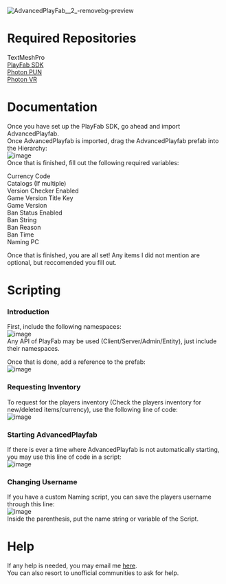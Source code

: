 ![AdvancedPlayFab__2_-removebg-preview](https://user-images.githubusercontent.com/125162270/231316691-fdf08a86-1339-4960-b28e-a8f5d64ba26a.png)

# Required Repositories
TextMeshPro  
[PlayFab SDK](https://github.com/PlayFab/UnitySDK)  
[Photon PUN](https://assetstore.unity.com/packages/tools/network/pun-2-free-119922)  
[Photon VR](https://github.com/fchb1239/PhotonVR)

# Documentation
Once you have set up the PlayFab SDK, go ahead and import AdvancedPlayfab.  
Once AdvancedPlayfab is imported, drag the AdvancedPlayfab prefab into the Hierarchy:  
![image](https://github.com/Japiter/AdvancedPlayfab/assets/125162270/82573f92-11fb-4d66-bca3-5a3110f8a532)  
Once that is finished, fill out the following required variables:  

Currency Code  
Catalogs (If multiple)  
Version Checker Enabled  
Game Version Title Key  
Game Version  
Ban Status Enabled  
Ban String  
Ban Reason  
Ban Time  
Naming PC  

Once that is finished, you are all set! Any items I did not mention are optional, but reccomended you fill out.

# Scripting
### Introduction
First, include the following namespaces:  
![image](https://github.com/Japiter/AdvancedPlayfab/assets/125162270/2163817a-1426-4c4f-a50e-0ce33afccee4)  
Any API of PlayFab may be used (Client/Server/Admin/Entity), just include their namespaces.  

Once that is done, add a reference to the prefab:  
![image](https://github.com/Japiter/AdvancedPlayfab/assets/125162270/322b04d0-a31e-41a0-a828-2f4d34955aa1)

### Requesting Inventory
To request for the players inventory (Check the players inventory for new/deleted items/currency), use the following line of code:  
![image](https://github.com/Japiter/AdvancedPlayfab/assets/125162270/3a811810-ab3e-4c37-8590-e69b7c1a5439)

### Starting AdvancedPlayfab
If there is ever a time where AdvancedPlayfab is not automatically starting, you may use this line of code in a script:  
![image](https://github.com/Japiter/AdvancedPlayfab/assets/125162270/b2b0e9b3-66ec-4382-9408-d8b1e3f068c8)

### Changing Username
If you have a custom Naming script, you can save the players username through this line:  
![image](https://github.com/Japiter/AdvancedPlayfab/assets/125162270/cacf26ed-5a1e-4496-84e9-5f39edfcb9fe)  
Inside the parenthesis, put the name string or variable of the Script.

# Help
If any help is needed, you may email me [here](mailto:advancedplayfab@gmail.com).  
You can also resort to unofficial communities to ask for help.

